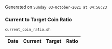Generated on `Sunday 03-October-2021 at 04:56:23`

### Current to Target Coin Ratio
`current_coin_ratio.sh`

Date|Current|Target|Ratio
---|---|---|---
